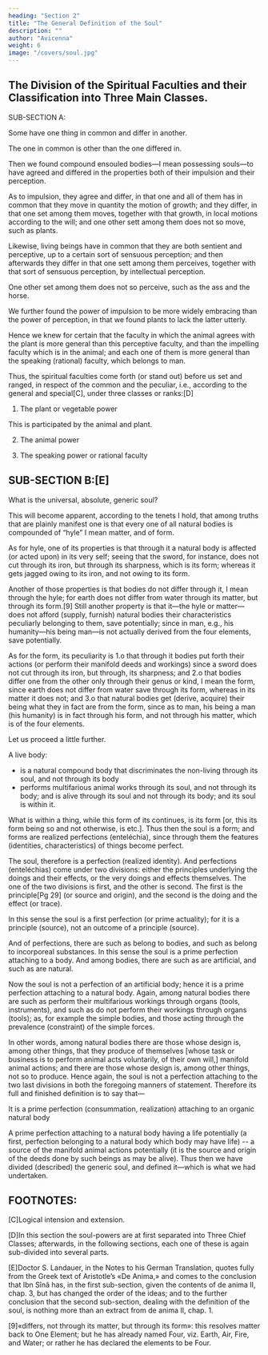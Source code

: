```yaml
---
heading: "Section 2"
title: "The General Definition of the Soul"
description: ""
author: "Avicenna"
weight: 6
image: "/covers/soul.jpg"
---
```



## The Division of the Spiritual Faculties and their Classification into Three Main Classes.

SUB-SECTION A:

Some have one thing in common and differ in another. 

The one in common is other than the one differed in. 

Then we found compound ensouled bodies—I mean possessing souls—to have agreed and differed in the properties both of their impulsion and their perception. 

As to impulsion, they agree and differ, in that one and all of them has in common that they move in quantity the motion of growth; and they differ, in that one set among them moves, together with that growth, in local motions according to the will; and one other sett among them does not so move, such as plants. 

Likewise, living beings have in common that they are both sentient and perceptive, up to a certain sort of sensuous perception; and then afterwards they differ in that one sett among them perceives, together with that sort of sensuous perception, by intellectual perception. 

One other set among them does not so perceive, such as the ass and the horse. 

We further found the power of impulsion to be more widely embracing than the power of perception, in that we found plants to lack the latter utterly. 

Hence we knew for certain that the faculty in which the animal agrees with the plant is more general than this perceptive faculty, and than the impelling faculty which is in the animal; and each one of them is more general than the speaking (rational) faculty, which belongs to man. 

Thus, the spiritual faculties come forth (or stand out) before us set and ranged, in respect of the common and the peculiar, i.e., according to the general and special[C], under three classes or ranks:[D]

1. The plant or vegetable power

This is participated by the animal and plant.

2. The animal power

3. The speaking power or rational faculty

<!-- Therefore, the primary parts of the soul, in contemplating it from the standpoint of its powers, are three. -->


## SUB-SECTION B:[E]

What is the <!-- To treat now of the definition of the Soul at large, I mean the --> universal, absolute, generic soul?

This will become apparent, according to the tenets I hold, that among truths that are plainly manifest one is that every one of all natural bodies is compounded of “hyle” I mean matter, and of form. 

As for hyle, one of its properties is that through it a natural body is affected (or acted upon) in its very self; seeing that the sword, for instance, does not cut through its iron, but through its sharpness, which is its form; whereas it gets jagged owing to its iron, and not owing to its form. 

Another of those properties is that bodies do not differ through it, I mean through the hyle; for earth does not differ from water through its matter, but through its form.[9] Still another property is that it—the hyle or matter—does not afford (supply, furnish) natural bodies their characteristics peculiarly belonging to them, save potentially; since in man, e.g., his humanity—his being man—is not actually derived from the four elements, save potentially.

As for the form, its peculiarity is 1.o that through it bodies put forth their actions (or perform their manifold deeds and workings) since a sword does not cut through its iron, but through, its sharpness; and 2.o that bodies differ one from the other only through their genus or kind, I mean the form, since earth does not differ from water save through its form, whereas in its matter it does not; and 3.o that natural bodies get (derive, acquire) their being what they in fact are from the form, since as to man, his being a man (his humanity) is in fact through his form, and not through his matter, which is of the four elements.

Let us proceed a little further. 

A live body:
- is a natural compound body that discriminates the non-living through its soul, and not through its body
- performs multifarious animal works through its soul, and not through its body; and is alive through its soul and not through its body; and its soul is within it.

What is within a thing, while this form of its continues, is its form [or, this its form being so and not otherwise, is etc.]. Thus then the soul is a form; and forms are realized perfections (enteléchia), since through them the features (identities, characteristics) of things become perfect. 

The soul, therefore is a perfection (realized identity). And perfections (enteléchias) come under two divisions: either the principles underlying the doings and their effects, or the very doings and effects themselves. The one of the two divisions is first, and the other is second. The first is the principle[Pg 29] (or source and origin), and the second is the doing and the effect (or trace).

In this sense the soul is a first perfection (or prime actuality); for it is a principle (source), not an outcome of a principle (source). 

And of perfections, there are such as belong to bodies, and such as belong to incorporeal substances. In this sense the soul is a prime perfection attaching to a body. And among bodies, there are such as are artificial, and such as are natural. 

Now the soul is not a perfection of an artificial body; hence it is a prime perfection attaching to a natural body. Again, among natural bodies there are such as perform their multifarious workings through organs (tools, instruments), and such as do not perform their workings through organs (tools); as, for example the simple bodies, and those acting through the prevalence (constraint) of the simple forces. 

In other words, among natural bodies there are those whose design is, among other things, that they produce of themselves [whose task or business is to perform animal acts voluntarily, of their own will,] manifold animal actions; and there are those whose design is, among other things, not so to produce. Hence again, the soul is not a perfection attaching to the two last divisions in both the foregoing manners of statement. Therefore its full and finished definition is to say that—

It is a prime perfection (consummation, realization) attaching to an organic natural body

A prime perfection attaching to a natural body having a life potentially (a first, perfection belonging to a natural body which body may have life) -- a source of the manifold animal actions potentially (it is the source and origin of the deeds done by such beings as may be alive). Thus then we have divided (described) the generic soul, and defined it—which is what we had undertaken.


## FOOTNOTES:

[C]Logical intension and extension.

[D]In this section the soul-powers are at first separated into Three Chief Classes; afterwards, in the following sections, each one of these is again sub-divided into several parts.

[E]Doctor S. Landauer, in the Notes to his German Translation, quotes fully from the Greek text of Aristotle’s «De Anima,» and comes to the conclusion that Ibn Sînâ has, in the first sub-section, given the contents of de anima II, chap. 3, but has changed the order of the ideas; and to the further conclusion that the second sub-section, dealing with the definition of the soul, is nothing more than an extract from de anima II, chap. 1.

[9]«differs, not through its matter, but through its form»: this resolves matter back to One Element; but he has already named Four, viz. Earth, Air, Fire, and Water; or rather he has declared the elements to be Four.
